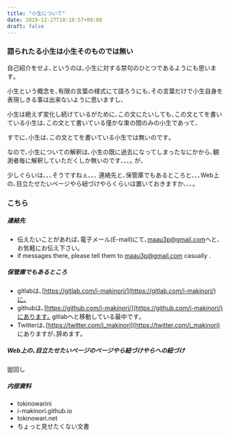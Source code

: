 ```yaml
---
title: "小生について"
date: 2019-12-27T10:10:57+09:00
draft: false
---
```



### 語られたる小生は小生そのものでは無い


自己紹介をせよ､というのは､小生に対する禁句のひとつであるようにも思います｡

小生という概念を､有限の言葉の様式にて語ろうにも､その言葉だけで小生自身を表現しきる事は出来ないように思いますし､

小生は絶えず変化し続けているがために､この文にたいしても､この文とてを書いている小生は､この文とて書いている僅かな束の間のみの小生であって､

すでに､小生は､この文とてを書いている小生では無いのです｡

なので､小生についての解釈は､小生の既に過去になってしまったなにかから､観測者毎に解釈していただくしか無いのです､､､｡ が､

少しぐらいは､､､そうですねぇ､､､ 連絡先と､保管庫でもあるところと､､､Web上の､目立たせたいページやら紐づけやらくらいは置いておきますか､､､｡


### こちら

##### 連絡先

- 伝えたいことがあれば､電子メール(E-mail)にて､[maau3p@gmail.com](mailto:maau3p@gmail.com)へと､お気軽にお伝え下さい｡
- if messages there, please tell them to [maau3p@gmail.com](mailto:maau3p@gmail.com) casually .

##### 保管庫でもあるところ

- gitlabは､[https://gitlab.com/i-makinori/](https://gitlab.com/i-makinori/)に｡
- githubは､[https://github.com/i-makinori/](https://github.com/i-makinori/)にあります｡
  gitlabへと移動している最中です｡
- Twitterは､[https://twitter.com/i_makinori](https://twitter.com/i_makinori)
  にありますが､辞めます｡


##### Web上の､目立たせたいページのページやら紐づけやらへの紐づけ

盥回し


##### 内部資料

- tokinowarini
- i-makinori.github.io
- tokinowari.net
- ちょっと見せたくない文書



